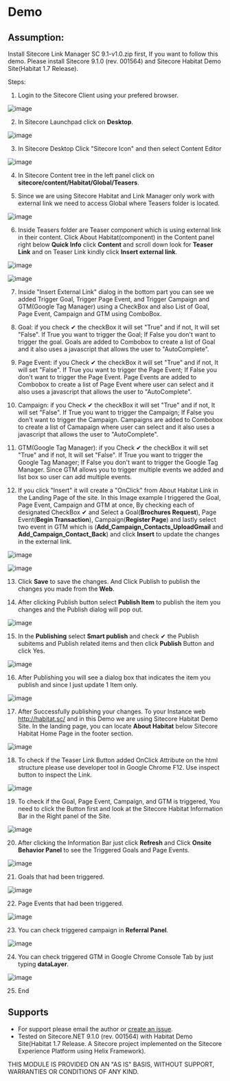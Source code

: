 # Demo

## Assumption:
Install Sitecore Link Manager SC 9.1-v1.0.zip first, If you want to follow this demo. Please install Sitecore 9.1.0 (rev. 001564) and Sitecore Habitat Demo Site(Habitat 1.7 Release).

Steps:

1. Login to the Sitecore Client using your prefered browser.

![image](https://cloud.githubusercontent.com/assets/2329372/26075898/d4ffd252-396b-11e7-8b89-5388328049e4.png)

2. In Sitecore Launchpad click on **Desktop**.

![image](https://user-images.githubusercontent.com/2329372/29325656-16fda4fc-821b-11e7-8270-b68963439398.png)

3. In Sitecore Desktop Click "Sitecore Icon" and then select Content Editor

![image](https://user-images.githubusercontent.com/2329372/29325732-5c1b6f2e-821b-11e7-853a-5d5af02a77d8.png)

4. In Sitecore Content tree in the left panel click on **sitecore/content/Habitat/Global/Teasers**. 

5. Since we are using Sitecore Habitat and Link Manager only work with external link we need to access Global where Teasers folder is located.

![image](https://user-images.githubusercontent.com/2329372/29325830-c23e4c86-821b-11e7-9d1b-486beee888f2.png)

6. Inside Teasers folder are Teaser component which is using external link in their content.
Click About Habitat(component) in the Content panel right below **Quick Info** click **Content** and scroll down look for **Teaser Link** and on Teaser Link kindly click **Insert external link**.

![image](https://user-images.githubusercontent.com/2329372/29325901-07469a22-821c-11e7-9d69-1064416fe7da.png)

![image](https://user-images.githubusercontent.com/2329372/29325882-f0a51b40-821b-11e7-8d84-85a4fdbfc580.png)

7. Inside "Insert External Link" dialog in the bottom part you can see we added Trigger Goal, Trigger Page Event, and Trigger Campaign and GTM(Google Tag Manager) using a CheckBox and also List of Goal, Page Event, Campaign and GTM using ComboBox.

8. Goal: if you check ✔ the checkBox it will set "True" and if not, It will set "False". If True you want to trigger the Goal; If False you don't want to trigger the goal. Goals are added to Combobox to create a list of Goal and it also uses a javascript that allows the user to "AutoComplete".

9. Page Event: if you Check ✔ the checkBox it will set "True" and if not, It will set "False". If True you want to trigger the Page Event; If False you don't want to trigger the Page Event. Page Events are added to Combobox to create a list of Page Event where user can select and it also uses a javascript that allows the user to "AutoComplete".

10. Campaign: if you Check ✔ the checkBox it will set "True" and if not, It will set "False". If True you want to trigger the Campaign; If False you don't want to trigger the Campaign. Campaigns are added to Combobox to create a list of Camapaign where user can select and it also uses a javascript that allows the user to "AutoComplete".

11. GTM(Google Tag Manager): if you Check ✔ the checkBox it will set "True" and if not, It will set "False". If True you want to trigger the Google Tag Manager; If False you don't want to trigger the Google Tag Manager. Since GTM allows you to trigger multiple events we added and list box so user can add multiple events.

12. If you click "Insert" it will create a "OnClick" from About Habitat Link in the Landing Page of the site. In this Image example I triggered the Goal, Page Event, Campaign and GTM at once, By checking each of designated CheckBox ✔ and Select a Goal(**Brochures Request**), Page Event(**Begin Transaction**), Campaign(**Register Page**) and lastly select two event in GTM which is (**Add_Campaign_Contacts_UploadGmail** and **Add_Campaign_Contact_Back**) and click **Insert** to update the changes in the external link.

![image](https://user-images.githubusercontent.com/2329372/29325940-27164816-821c-11e7-998d-7aa05417b440.png)

![image](https://user-images.githubusercontent.com/34522951/52430415-f92eb580-2b40-11e9-984f-2e1681942f61.png)

13. Click **Save** to save the changes. And Click Publish to publish the changes you made from the **Web**.

14. After clicking Publish button select **Publish Item** to publish the item you changes and the Publish dialog will pop out.

![image](https://user-images.githubusercontent.com/2329372/29326022-859bcb0e-821c-11e7-9778-6343299506d1.png)

15. In the **Publishing** select **Smart publish** and check ✔ the Publish subitems and Publish related items and then click **Publish** Button and click Yes.

![image](https://user-images.githubusercontent.com/2329372/29326104-d8b00a80-821c-11e7-8a43-4aa5e6390759.png)

16. After Publishing you will see a dialog box that indicates the item you publish and since I just update 1 Item only.

![image](https://user-images.githubusercontent.com/2329372/29326135-f9731ad2-821c-11e7-8167-bf1d22a6f556.png)

17. After Successfully publishing your changes. To your Instance web http://habitat.sc/ and in this Demo we are using Sitecore Habitat Demo Site. In the landing page, you can locate **About Habitat** below Sitecore Habitat Home Page in the footer section.

![image](https://user-images.githubusercontent.com/2329372/29326266-6846902e-821d-11e7-94aa-8f4404400bdd.png)

18. To check if the Teaser Link Button added OnClick Attribute on the html structure please use developer tool in Google Chrome F12. Use inspect button to inspect the Link.

![image](https://user-images.githubusercontent.com/34522951/52433480-22067900-2b48-11e9-9513-a5c77f850883.png)

19. To check if the Goal, Page Event, Campaign, and GTM is triggered, You need to click the Button first and look at the Sitecore Habitat Information Bar in the Right panel of the Site.

![image](https://user-images.githubusercontent.com/34522951/52435057-c9d17600-2b4b-11e9-9e78-898234e30b43.png)

20. After clicking the Information Bar just click **Refresh** and Click **Onsite Behavior Panel** to see the Triggered Goals and Page Events.

![image](https://user-images.githubusercontent.com/2329372/29326373-db4bce0e-821d-11e7-8dfc-159c4865cde0.png)

21. Goals that had been triggered.

![image](https://user-images.githubusercontent.com/2329372/29326417-fd57ee10-821d-11e7-9f2f-ef20160de85c.png)

22. Page Events that had been triggered.

![image](https://user-images.githubusercontent.com/2329372/29326445-1c154d5c-821e-11e7-87ce-893f7a37e3f9.png)

23. You can check triggered campaign in **Referral Panel**.

![image](https://user-images.githubusercontent.com/2329372/29326461-2ccd2796-821e-11e7-887a-95ca048f6e1b.png)

24. You can check triggered GTM in Google Chrome Console Tab by just typing **dataLayer**.

![image](https://user-images.githubusercontent.com/34522951/52434739-0fda0a00-2b4b-11e9-9692-40bc1853af34.png)

25. End

## Supports
+ For support please email the author or [create an issue](https://github.com/JairoSolutions/LinkManager/issues/new).
+ Tested on Sitecore.NET 9.1.0 (rev. 001564) with Habitat Demo Site(Habitat 1.7 Release. A Sitecore project implemented on the Sitecore Experience Platform using Helix Framework).

THIS MODULE IS PROVIDED ON AN "AS IS" BASIS, WITHOUT SUPPORT, WARRANTIES OR CONDITIONS OF ANY KIND.